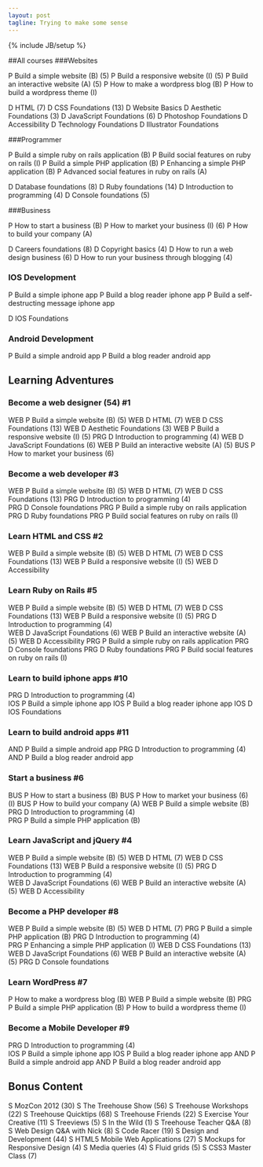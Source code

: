 ```yaml
---
layout: post
tagline: Trying to make some sense
---
```

{% include JB/setup %}

##All courses
###Websites

P Build a simple website (B) (5)
P Build a responsive website (I) (5)
P Build an interactive website (A) (5)
P How to make a wordpress blog (B)
P How to build a wordpress theme (I)

D HTML (7)
D CSS Foundations (13)
D Website Basics
D Aesthetic Foundations (3)
D JavaScript Foundations (6)
D Photoshop Foundations
D Accessibility
D Technology Foundations
D Illustrator Foundations

###Programmer

P Build a simple ruby on rails application (B)
P Build social features on ruby on rails (I)
P Build a simple PHP application (B)
P Enhancing a simple PHP application (B)
P Advanced social features in ruby on rails (A)

D Database foundations (8)
D Ruby foundations (14)
D Introduction to programming (4)
D Console foundations (5)

###Business

P How to start a business (B)
P How to market your business (I) (6)
P How to build your company (A)

D Careers foundations (8)
D Copyright basics (4)
D How to run a web design business (6)
D How to run your business through blogging (4)

### IOS Development

P Build a simple iphone app
P Build a blog reader iphone app
P Build a self-destructing message iphone app

D IOS Foundations

### Android Development

P Build a simple android app
P Build a blog reader android app


## Learning Adventures
### Become a web designer (54) #1

WEB P Build a simple website (B) (5)
WEB D HTML (7)
WEB D CSS Foundations (13)
WEB D Aesthetic Foundations (3)
WEB P Build a responsive website (I) (5)
PRG D Introduction to programming (4) 
WEB D JavaScript Foundations (6)
WEB P Build an interactive website (A) (5)
BUS P How to market your business (6)

### Become a web developer #3

WEB P Build a simple website (B) (5)
WEB D HTML (7)
WEB D CSS Foundations (13)
PRG D Introduction to programming (4)  
PRG D Console foundations
PRG P Build a simple ruby on rails application
PRG D Ruby foundations
PRG P Build social features on ruby on rails (I)

### Learn HTML and CSS #2

WEB P Build a simple website (B) (5)
WEB D HTML (7)
WEB D CSS Foundations (13)
WEB P Build a responsive website (I) (5)
WEB D Accessibility

### Learn Ruby on Rails #5

WEB P Build a simple website (B) (5)
WEB D HTML (7)
WEB D CSS Foundations (13)
WEB P Build a responsive website (I) (5)
PRG D Introduction to programming (4)  
WEB D JavaScript Foundations (6)
WEB P Build an interactive website (A) (5)
WEB D Accessibility
PRG P Build a simple ruby on rails application
PRG D Console foundations
PRG D Ruby foundations
PRG P Build social features on ruby on rails (I)

### Learn to build iphone apps #10

PRG D Introduction to programming (4)  
IOS P Build a simple iphone app
IOS P Build a blog reader iphone app
IOS D IOS Foundations

### Learn to build android apps #11

AND P Build a simple android app
PRG D Introduction to programming (4)  
AND P Build a blog reader android app

### Start a business #6

BUS P How to start a business (B)
BUS P How to market your business (6) (I)
BUS P How to build your company (A)
WEB P Build a simple website (B)
PRG D Introduction to programming (4)  
PRG P Build a simple PHP application (B)

### Learn JavaScript and jQuery #4

WEB P Build a simple website (B) (5)
WEB D HTML (7)
WEB D CSS Foundations (13)
WEB P Build a responsive website (I) (5)
PRG D Introduction to programming (4)  
WEB D JavaScript Foundations (6)
WEB P Build an interactive website (A) (5)
WEB D Accessibility

### Become a PHP developer #8

WEB P Build a simple website (B) (5)
WEB D HTML (7)
PRG P Build a simple PHP application (B)
PRG D Introduction to programming (4)  
PRG P Enhancing a simple PHP application (I)
WEB D CSS Foundations (13)
WEB D JavaScript Foundations (6)
WEB P Build an interactive website (A) (5)
PRG D Console foundations

### Learn WordPress #7

P How to make a wordpress blog (B)
WEB P Build a simple website (B)
PRG P Build a simple PHP application (B)
P How to build a wordpress theme (I)

### Become a Mobile Developer #9

PRG D Introduction to programming (4)  
IOS P Build a simple iphone app
IOS P Build a blog reader iphone app
AND P Build a simple android app
AND P Build a blog reader android app

## Bonus Content

S MozCon 2012 (30)
S The Treehouse Show (56)
S Treehouse Workshops (22)
S Treehouse Quicktips (68)
S Treehouse Friends (22)
S Exercise Your Creative (11)
S Treeviews (5)
S In the Wild (1)
S Treehouse Teacher Q&A (8)
S Web Design Q&A with Nick (8)
S Code Racer (19)
S Design and Development (44)
S HTML5 Mobile Web Applications (27)
S Mockups for Responsive Design (4)
S Media queries (4)
S Fluid grids (5)
S CSS3 Master Class (7)




